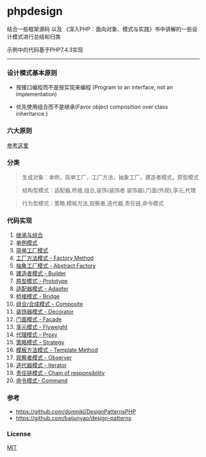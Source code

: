 # phpdesign

结合一些框架源码 以及 《深入PHP：面向对象、模式与实践》书中讲解的一些设计模式进行总结和归类

示例中的代码基于PHP7.4.3实现

---
### 设计模式基本原则

- 按接口编程而不是按实现来编程 (Program to an interface, not an implementation)

- 优先使用组合而不是继承(Favor object composition over class inheritance.)

### 六大原则

[参考这里](./六大设计原则/README.md)


### 分类 

>生成对象：单例，简单工厂，工厂方法，抽象工厂，建造者模式，原型模式

>结构型模式：适配器,桥接,组合,装饰(装饰者 装饰器),门面(外观),享元,代理

> 行为型模式：策略,模板方法,观察者,迭代器,责任链,命令模式

### 代码实现

1. [继承与组合](./组合与继承/README.md)
2. [单例模式](./单例模式/index1.php)
3. [简单工厂模式](./简单工厂模式/README.md)
4. [工厂方法模式 - Factory Method](./工厂方法模式/index1.php)
5. [抽象工厂模式 - Abstract Factory](./抽象工厂模式/index1.php)
6. [建造者模式 - Builder](./建造者模式/index1.php)
7. [原型模式 - Prototype](./原型模式/index1.php)
8. [适配器模式 - Adapter](./适配器模式/index1.php)
9. [桥接模式 - Bridge](./桥接模式/index1.php)
10. [组合/合成模式 - Composite](./组合模式/index1.php)
11. [装饰器模式 - Decorator](./装饰器/index1.php)
12. [门面模式 - Facade](./门面模式/index1.php)
13. [享元模式 - Flyweight](./享元模式/index1.php)
14. [代理模式 - Proxy](./代理模式/index1.php)
15. [策略模式 - Strategy](./策略模式/index1.php)
16. [模板方法模式 - Template Method](./模板方法/index1.php)
17. [观察者模式 - Observer](./观察者模式/index1.php)
18. [迭代器模式 - Iterator](./迭代器模式/index1.php)
19. [责任链模式 - Chain of responsibility](./责任链模式/index1.php)
20. [命令模式- Command](./命令模式/index1.php)


### 参考
- https://github.com/domnikl/DesignPatternsPHP
- https://github.com/baijunyao/design-patterns

### License
[MIT](https://github.com/scauxiaoxu/phpdesign/blob/main/LICENSE)